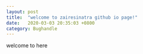 ```yaml
---
layout: post
title:  "welcome to zairesinatra github io page!"
date:   2020-03-03 20:35:03 +0800
category: Bughandle
---
```

welcome to here